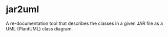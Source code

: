 # jar2uml
A re-documentation tool that describes the classes in a given JAR file as a UML (PlantUML) class diagram.
